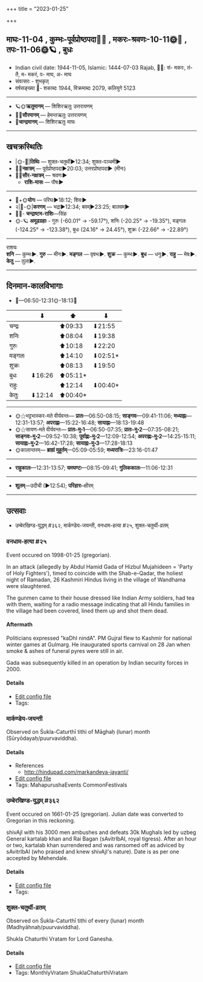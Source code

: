 +++
title = "2023-01-25"

+++
## माघः-11-04  ,  कुम्भः-पूर्वप्रोष्ठपदा🌛🌌  ,  मकरः-श्रवणः-10-11🌞🌌  ,  तपः-11-06🌞🪐  ,  बुधः
- Indian civil date: 1944-11-05, Islamic: 1444-07-03 Rajab, 🌌🌞: सं- मकरः, तं- तै, म- मकरं, प- माघ, अ- माघ
- संवत्सरः - शुभकृत्
- वर्षसङ्ख्या 🌛- शकाब्दः 1944, विक्रमाब्दः 2079, कलियुगे 5123
___________________
- 🪐🌞**ऋतुमानम्** — शिशिरऋतुः उत्तरायणम्
- 🌌🌞**सौरमानम्** — हेमन्तऋतुः उत्तरायणम्
- 🌛**चान्द्रमानम्** — शिशिरऋतुः माघः
___________________


## खचक्रस्थितिः
- |🌞-🌛|**तिथिः** — शुक्ल-चतुर्थी►12:34; शुक्ल-पञ्चमी►  
- 🌌🌛**नक्षत्रम्** — पूर्वप्रोष्ठपदा►20:03; उत्तरप्रोष्ठपदा► (मीनः)  
- 🌌🌞**सौर-नक्षत्रम्** — श्रवणः►  
  - **राशि-मासः** — पौषः► 
___________________
- 🌛+🌞**योगः** — परिघः►18:12; शिवः►  
- २|🌛-🌞|**करणम्** — भद्रा►12:34; बवम्►23:25; बालवम्►  
- 🌌🌛- **चन्द्राष्टम-राशिः**—सिंहः  
- 🌞-🪐 **अमूढग्रहाः** - गुरुः (-60.01° → -59.17°), शनिः (-20.25° → -19.35°), मङ्गलः (-124.25° → -123.38°), बुधः (24.16° → 24.45°), शुक्रः (-22.66° → -22.89°)
___________________
राशयः  
**शनि** — कुम्भः►. **गुरु** — मीनः►. **मङ्गल** — वृषभः►. **शुक्र** — कुम्भः►. **बुध** — धनुः►. **राहु** — मेषः►. **केतु** — तुला►. 
___________________


## दिनमान-कालविभागाः
- 🌅—06:50-12:31🌞-18:13🌇  

|      |⬇     |⬆     |⬇     |
|------|-----|-----|------|
|चन्द्रः|     |⬆09:33 |⬇21:55 |
|शनिः   |     |⬆08:04 |⬇19:38 |
|गुरुः  |     |⬆10:18 |⬇22:20 |
|मङ्गलः |     |⬆14:10 |⬇02:51*|
|शुक्रः |     |⬆08:13 |⬇19:50 |
|बुधः   |⬇16:26 |⬆05:11*|     |
|राहुः  |     |⬆12:14 |⬇00:40*|
|केतुः  |⬇12:14 |⬆00:40*|     |
___________________
- 🌞⚝भट्टभास्कर-मते वीर्यवन्तः— **प्रातः**—06:50-08:15; **साङ्गवः**—09:41-11:06; **मध्याह्नः**—12:31-13:57; **अपराह्णः**—15:22-16:48; **सायाह्नः**—18:13-19:48  
- 🌞⚝सायण-मते वीर्यवन्तः— **प्रातः-मु॰1**—06:50-07:35; **प्रातः-मु॰2**—07:35-08:21; **साङ्गवः-मु॰2**—09:52-10:38; **पूर्वाह्णः-मु॰2**—12:09-12:54; **अपराह्णः-मु॰2**—14:25-15:11; **सायाह्नः-मु॰2**—16:42-17:28; **सायाह्नः-मु॰3**—17:28-18:13  
- 🌞कालान्तरम्— **ब्राह्मं मुहूर्तम्**—05:09-05:59; **मध्यरात्रिः**—23:16-01:47  
___________________
- **राहुकालः**—12:31-13:57; **यमघण्टः**—08:15-09:41; **गुलिककालः**—11:06-12:31  
___________________
- **शूलम्**—उदीची (►12:54); **परिहारः**–क्षीरम्  
___________________

## उत्सवाः
- उम्बेरखिण्ड-युद्धम् #३६२, मार्कण्डेय-जयन्ती, वनधाम-हत्या #२५, शुक्ल-चतुर्थी-व्रतम्
### वनधाम-हत्या #२५

Event occured on 1998-01-25 (gregorian). 

In an attack (allegedly by  Abdul Hamid Gada of Hizbul Mujahideen = 'Party of Holy Fighters'), timed to coincide with the Shab-e-Qadar, the holiest night of Ramadan, 26 Kashmiri Hindus living in the village of Wandhama were slaughtered.

The gunmen came to their house dressed like Indian Army soldiers, had tea with them, waiting for a radio message indicating that all Hindu families in the village had been covered, lined them up and shot them dead.

#### Aftermath
Politicians expressed "kaDhI nindA". PM Gujral flew to Kashmir for national winter games at Gulmarg. He inaugurated sports carnival on 28 Jan when smoke & ashes of funeral pyres were still in air.

Gada was subsequently killed in an operation by Indian security forces in 2000.

#### Details
- [Edit config file](https://github.com/jyotisham/adyatithi/blob/master/mahApuruSha/xatra-later/gregorian/day/01/25/WandhAma-massacre.toml)
- Tags: 


### मार्कण्डेय-जयन्ती

Observed on Śukla-Caturthī tithi of Māghaḥ (lunar) month (Sūryōdayaḥ/puurvaviddha). 



#### Details
- References
  - http://hindupad.com/markandeya-jayanti/
- [Edit config file](https://github.com/jyotisham/adyatithi/blob/master/mahApuruSha/RShi/lunar_month/tithi/11/04/mArkaNDEya~jayantI.toml)
- Tags: MahapurushaEvents CommonFestivals


### उम्बेरखिण्ड-युद्धम् #३६२

Event occured on 1661-01-25 (gregorian). Julian date was converted to Gregorian in this reckoning. 

shivAjI with his 3000 men ambushes and defeats 30k Mughals led by uzbeg General kartalab khan and Rai Bagan (sAvitrIbAI, royal tigress). After an hour or two,  kartalab khan surrendered and was ransomed off as adviced by sAvitrIbAI (who praised and knew shivAjI's nature). Date is as per one accepted by Mehendale.

#### Details
- [Edit config file](https://github.com/jyotisham/adyatithi/blob/master/mahApuruSha/xatra-later/julian/day/01/15/umberkhiND-yuddham.toml)
- Tags: 


### शुक्ल-चतुर्थी-व्रतम्

Observed on Śukla-Caturthī tithi of every (lunar) month (Madhyāhnaḥ/puurvaviddha). 

Shukla Chaturthi Vratam for Lord Ganesha.

#### Details
- [Edit config file](https://github.com/jyotisham/adyatithi/blob/master/devatA/gaNapati/lunar_month/tithi/00/04/zukla-caturthI-vratam.toml)
- Tags: MonthlyVratam ShuklaChaturthiVratam


